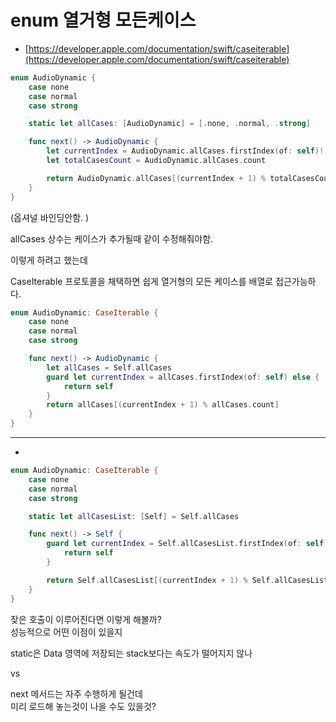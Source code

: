 # enum 열거형 모든케이스

- [https://developer.apple.com/documentation/swift/caseiterable](https://developer.apple.com/documentation/swift/caseiterable)

```swift
enum AudioDynamic {
    case none       
    case normal     
    case strong     

    static let allCases: [AudioDynamic] = [.none, .normal, .strong]

    func next() -> AudioDynamic {
        let currentIndex = AudioDynamic.allCases.firstIndex(of: self)!
        let totalCasesCount = AudioDynamic.allCases.count

        return AudioDynamic.allCases[(currentIndex + 1) % totalCasesCount]
    }
}
```

(옵셔널 바인딩안함. )  

allCases 상수는 케이스가 추가될때 같이 수정해줘야함.   


이렇게 하려고 했는데  


CaseIterable 프로토콜을 채택하면 쉽게 열거형의 모든 케이스를 배열로 접근가능하다.  

```swift
enum AudioDynamic: CaseIterable {
    case none       
    case normal     
    case strong     

    func next() -> AudioDynamic {
        let allCases = Self.allCases
        guard let currentIndex = allCases.firstIndex(of: self) else {
            return self
        }
        return allCases[(currentIndex + 1) % allCases.count]
    }
}

```

---
+  

```swift
enum AudioDynamic: CaseIterable {
    case none       
    case normal     
    case strong     

    static let allCasesList: [Self] = Self.allCases

    func next() -> Self {
        guard let currentIndex = Self.allCasesList.firstIndex(of: self) else {
            return self
        }

        return Self.allCasesList[(currentIndex + 1) % Self.allCasesList.count]
    }
}

```

잦은 호출이 이루어진다면 이렇게 해볼까?  
성능적으로 어떤 이점이 있을지  

static은 Data 영역에 저장되는 stack보다는 속도가 떨어지지 않나  

vs  

next 메서드는 자주 수행하게 될건데  
미리 로드해 놓는것이 나을 수도 있을것?  

